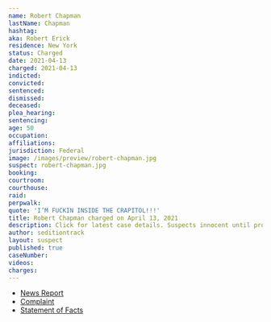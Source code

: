 ```yaml
---
name: Robert Chapman
lastName: Chapman
hashtag:
aka: Robert Erick
residence: New York
status: Charged
date: 2021-04-13
charged: 2021-04-13
indicted:
convicted:
sentenced:
dismissed:
deceased:
plea_hearing:
sentencing:
age: 50
occupation:
affiliations:
jurisdiction: Federal
image: /images/preview/robert-chapman.jpg
suspect: robert-chapman.jpg
booking:
courtroom:
courthouse:
raid:
perpwalk:
quote: 'I’M FUCKIN INSIDE THE CRAPITOL!!!'
title: Robert Chapman charged on April 13, 2021
description: Click for latest case details. Suspects innocent until proven guilty.
author: seditiontrack
layout: suspect
published: true
caseNumber:
videos:
charges:
---
```

- [News Report](https://www.cnn.com/2021/04/23/politics/bumble-capitol-riot-robert-chapman/index.html)
- [Complaint](https://www.justice.gov/usao-dc/case-multi-defendant/file/1389161/download)
- [Statement of Facts](https://www.justice.gov/usao-dc/case-multi-defendant/file/1389166/download)
